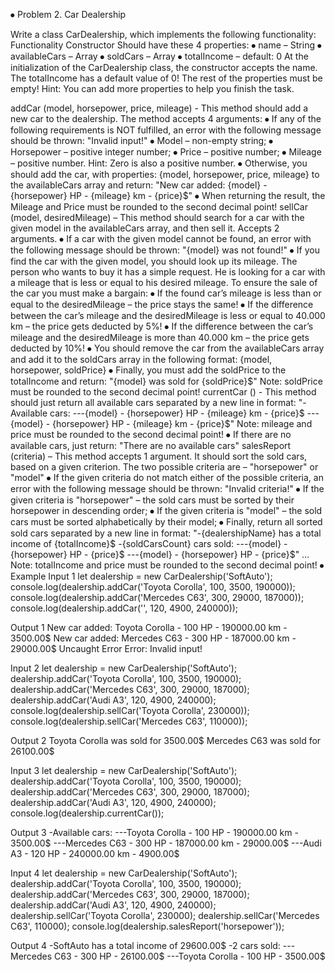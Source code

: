 ⦁	Problem 2. Car Dealership
 
Write a class CarDealership, which implements the following functionality:
Functionality
Constructor
Should have these 4 properties:
⦁	name – String
⦁	availableCars – Array
⦁	soldCars – Array
⦁	totalIncome – default: 0
At the initialization of the CarDealership class, the constructor accepts the name. The totalIncome has a default value of 0! The rest of the properties must be empty!
Hint: You can add more properties to help you finish the task.  

addCar (model, horsepower, price, mileage) - This method should add a new car to the dealership. The method accepts 4 arguments:
⦁	If any of the following requirements is NOT fulfilled, an error with the following message should be thrown: "Invalid input!"
⦁	Model – non-empty string;
⦁	Horsepower – positive integer number;
⦁	Price – positive number;
⦁	Mileage – positive number.
Hint: Zero is also a positive number.
⦁	Otherwise, you should add the car, with properties: {model, horsepower, price, mileage} to the availableCars array and return:
"New car added: {model} - {horsepower} HP - {mileage} km - {price}$"
⦁	When returning the result, the Mileage and Price must be rounded to the second decimal point!
sellCar (model, desiredMileage) – This method should search for a car with the given model in the availableCars array, and then sell it. Accepts 2 arguments.
⦁	If a car with the given model cannot be found, an error with the following message should be thrown:
"{model} was not found!"
⦁	If you find the car with the given model, you should look up its mileage. The person who wants to buy it has a simple request. He is looking for a car with a mileage that is less or equal to his desired mileage. To ensure the sale of the car you must make a bargain:
⦁	If the found car’s mileage is less than or equal to the desiredMileage – the price stays the same!
⦁	If the difference between the car’s mileage and the desiredMileage is less or equal to 40.000 km – the price gets deducted by 5%!
⦁	If the difference between the car’s mileage and the desiredMileage is more than 40.000 km – the price gets deducted by 10%!
⦁	You should remove the car from the availableCars array and add it to the soldCars array in the following format: {model, horsepower, soldPrice}
⦁	Finally, you must add the soldPrice to the totalIncome and return:
"{model} was sold for {soldPrice}$"
Note: soldPrice must be rounded to the second decimal point!
currentCar () - This method should just return all available cars separated by a new line in format:
"-Available cars:
---{model} - {horsepower} HP - {mileage} km - {price}$
---{model} - {horsepower} HP - {mileage} km - {price}$"
Note: mileage and price must be rounded to the second decimal point!
⦁	If there are no available cars, just return:
"There are no available cars"
salesReport (criteria) – This method accepts 1 argument.  It should sort the sold cars, based on a given criterion. The two possible criteria are – "horsepower" or "model"
⦁	If the given criteria do not match either of the possible criteria, an error with the following message should be thrown:
"Invalid criteria!"
⦁	If the given criteria is "horsepower" – the sold cars must be sorted by their horsepower in descending order;
⦁	If the given criteria is "model" – the sold cars must be sorted alphabetically by their model;
⦁	Finally, return all sorted sold cars separated by a new line in format:
"-{dealershipName} has a total income of {totalIncome}$
-{soldCarsCount} cars sold:
---{model} - {horsepower} HP - {price}$
---{model} - {horsepower} HP - {price}$"
…
Note: totalIncome and price must be rounded to the second decimal point!
⦁	Example
Input 1
let dealership = new CarDealership('SoftAuto');
console.log(dealership.addCar('Toyota Corolla', 100, 3500, 190000));
console.log(dealership.addCar('Mercedes C63', 300, 29000, 187000));
console.log(dealership.addCar('', 120, 4900, 240000));

Output 1
New car added: Toyota Corolla - 100 HP - 190000.00 km - 3500.00$
New car added: Mercedes C63 - 300 HP - 187000.00 km - 29000.00$
Uncaught Error Error: Invalid input!

Input 2
let dealership = new CarDealership('SoftAuto');
dealership.addCar('Toyota Corolla', 100, 3500, 190000);
dealership.addCar('Mercedes C63', 300, 29000, 187000);
dealership.addCar('Audi A3', 120, 4900, 240000);
console.log(dealership.sellCar('Toyota Corolla', 230000));
console.log(dealership.sellCar('Mercedes C63', 110000));

Output 2
Toyota Corolla was sold for 3500.00$
Mercedes C63 was sold for 26100.00$

Input 3
let dealership = new CarDealership('SoftAuto');
dealership.addCar('Toyota Corolla', 100, 3500, 190000);
dealership.addCar('Mercedes C63', 300, 29000, 187000);
dealership.addCar('Audi A3', 120, 4900, 240000);
console.log(dealership.currentCar());

Output 3
-Available cars:
---Toyota Corolla - 100 HP - 190000.00 km - 3500.00$
---Mercedes C63 - 300 HP - 187000.00 km - 29000.00$
---Audi A3 - 120 HP - 240000.00 km - 4900.00$


Input 4
let dealership = new CarDealership('SoftAuto');
dealership.addCar('Toyota Corolla', 100, 3500, 190000);
dealership.addCar('Mercedes C63', 300, 29000, 187000);
dealership.addCar('Audi A3', 120, 4900, 240000);
dealership.sellCar('Toyota Corolla', 230000);
dealership.sellCar('Mercedes C63', 110000);
console.log(dealership.salesReport('horsepower'));

Output 4
-SoftAuto has a total income of 29600.00$
-2 cars sold:
---Mercedes C63 - 300 HP - 26100.00$
---Toyota Corolla - 100 HP - 3500.00$
